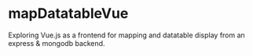 # mapDatatableVue

Exploring Vue.js as a frontend for mapping and datatable display from an express & mongodb backend.
